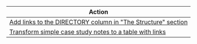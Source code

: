 | Action | 
| --- | 
| [Add links to the DIRECTORY column in "The Structure" section](/prompts/raw_data/add_links_to_directory_column.md)| 
| [Transform simple case study notes to a table with links](/prompts/raw_data/history_to_table.md)